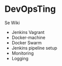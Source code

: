 # DevOpsTing
Se Wiki
- Jenkins Vagrant
- Docker-machine
- Docker Swarm
- Jenkins pipeline setup
- Monitoring
- Logging


